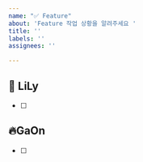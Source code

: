 ```yaml
---
name: "✅ Feature"
about: 'Feature 작업 상황을 알려주세요 '
title: ''
labels: ''
assignees: ''

---
```


## 🌸 LiLy
- [ ] 


## 🔥GaOn
- [ ]

